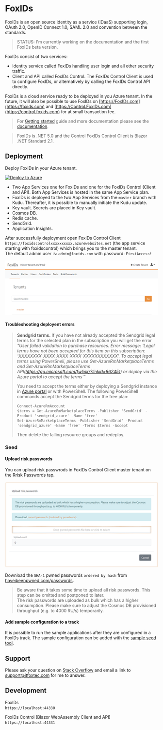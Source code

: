 # FoxIDs

FoxIDs is an open source identity as a service (IDaaS) supporting login, OAuth 2.0, OpenID Connect 1.0, SAML 2.0 and convention between the standards.

> STATUS: I'm currently working on the documentation and the first FoxIDs beta version.

FoxIDs consist of two services:
- Identity service called FoxIDs handling user login and all other security traffic.
- Client and API called FoxIDs Control. The FoxIDs Control Client is used to configure FoxIDs, or alternatively by calling the FoxIDs Control API directly.

FoxIDs is a cloud service ready to be deployed in you Azure tenant. In the future, it will also be possible to use FoxIDs on [https://FoxIDs.com](https://foxids.com) and [https://Control.FoxIDs.com](https://control.foxids.com) for at small transaction fee.

> For [Getting started](https://www.itfoxtec.com/FoxIDs/getting-started) guide and more documentation please see the [documentation](https://www.itfoxtec.com/FoxIDs).

> FoxIDs is .NET 5.0 and the Control FoxIDs Control Client is Blazor .NET Standard 2.1.

## Deployment

Deploy FoxIDs in your Azure tenant. 

[![Deploy to Azure](https://aka.ms/deploytoazurebutton)](https://portal.azure.com/#create/Microsoft.Template/uri/https%3A%2F%2Fraw.githubusercontent.com%2FITfoxtec%2FFoxIDs%2Fmaster%2Fazuredeploy.json)

- Two App Services one for FoxIDs and one for the FoxIDs Control (Client and API). Both App Services is hosted in the same App Service plan. 
- FoxIDs is deployed to the two App Services from the `master` branch with Kudu. Thereafter, it is possible to manually initiate the Kudu update.
- Key vault. Secrets are placed in Key vault.
- Cosmos DB.
- Redis cache.
- SendGrid.
- Application Insights.

After successfully deployment open FoxIDs Control Client `https://foxidscontrolxxxxxxxxxx.azurewebsites.net` (the app service starting with foxidscontrol) which brings you to the master tenant.  
The default admin user is: `admin@foxids.com` with password: `FirstAccess!`

![FoxIDs Control Client - Master tenant](docs/images/master-tenant2.png)

#### Troubleshooting deployent errors

> **Sendgrid terms.** If you have not already accepted the Sendgrid legal terms for the selected plan in the subscription you will get the error 
> *"User failed validation to purchase resources. Error message: 'Legal terms have not been accepted for this item on this subscription: 'XXXXXXXX-XXXX-XXXX-XXXX-XXXXXXXXXXXX'. To accept legal terms using PowerShell, please use Get-AzureRmMarketplaceTerms and Set-AzureRmMarketplaceTerms API(https://go.microsoft.com/fwlink/?linkid=862451) or deploy via the Azure portal to accept the terms'"* 
>
> You need to accept the terms either by deploying a Sendgrid instance in [Azure portal](https://portal.azure.com) or with PowerShell. 
> The following PowerShell commands accept the Sendgrid terms for the free plan:
>
>     Connect-AzureRmAccount
>     $terms = Get-AzureRmMarketplaceTerms -Publisher 'SendGrid' -Product 'sendgrid_azure' -Name 'free'
>     Set-AzureRmMarketplaceTerms -Publisher 'SendGrid' -Product 'sendgrid_azure' -Name 'free' -Terms $terms -Accept
>
> Then delete the falling resource groups and redeploy.

### Seed

#### Upload risk passwords

You can upload risk passwrods in FoxIDs Control Client master tenant on the Rrisk Passwords tap. 

![FoxIDs Control Client - Upload risk passwrods](docs/images/upload-risk-passwords.png)

Download the `SHA-1` pwned passwords `ordered by hash` from [haveibeenpwned.com/passwords](https://haveibeenpwned.com/Passwords).

> Be aware that it takes some time to upload all risk passwords. This step can be omitted and postponed to later.  
> The risk passwords are uploaded as bulk which has a higher consumption. Please make sure to adjust the Cosmos DB provisioned throughput (e.g. to 4000 RU/s) temporarily.

#### Add sample configuration to a track

It is possible to run the sample applications after they are configured in a FoxIDs track. The sample configuration can be added with the [sample seed tool](docs/samples.md#configure-samples-in-foxids-track).

## Support

Please ask your question on [Stack Overflow](https://stackoverflow.com) and email a link to <a href="mailto:support@itfoxtec.com?subject=FoxIDs">support@itfoxtec.com</a> for me to answer.

## Development

FoxIDs  
`https://localhost:44330`

FoxIDs Control (Blazor WebAssembly Client and API)  
`https://localhost:44331`
